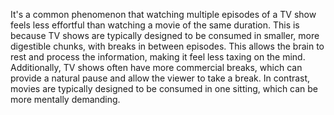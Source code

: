 It's a common phenomenon that watching multiple episodes of a TV show feels less effortful than watching a movie of the same duration. This is because TV shows are typically designed to be consumed in smaller, more digestible chunks, with breaks in between episodes. This allows the brain to rest and process the information, making it feel less taxing on the mind. Additionally, TV shows often have more commercial breaks, which can provide a natural pause and allow the viewer to take a break. In contrast, movies are typically designed to be consumed in one sitting, which can be more mentally demanding.